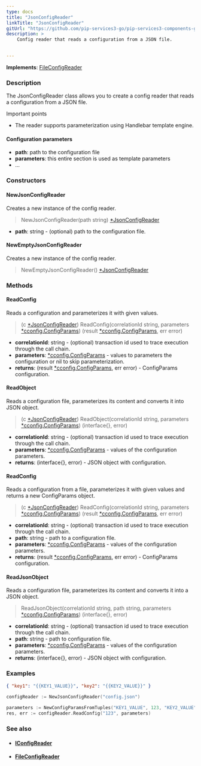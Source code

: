```yaml
---
type: docs
title: "JsonConfigReader"
linkTitle: "JsonConfigReader"
gitUrl: "https://github.com/pip-services3-go/pip-services3-components-go"
description: >
    Config reader that reads a configuration from a JSON file.

    
---
```


**Implements**: [FileConfigReader](../file_config_reader)

### Description

The JsonConfigReader class allows you to create a config reader that reads a configuration from a JSON file.

Important points

- The reader supports parameterization using Handlebar template engine.

#### Configuration parameters

- **path**: path to the configuration file
- **parameters**: this entire section is used as template parameters
- ...


### Constructors

#### NewJsonConfigReader
Creates a new instance of the config reader.

> NewJsonConfigReader(path string) [*JsonConfigReader]()

- **path**: string - (optional) path to the configuration file.


#### NewEmptyJsonConfigReader
Creates a new instance of the config reader.

> NewEmptyJsonConfigReader() [*JsonConfigReader]()


### Methods

#### ReadConfig
Reads a configuration and parameterizes it with given values.

> (c [*JsonConfigReader]()) ReadConfig(correlationId string, parameters [*cconfig.ConfigParams](../../../commons/config/config_params)) (result [*cconfig.ConfigParams](../../../commons/config/config_params), err error)

- **correlationId**: string - (optional) transaction id used to trace execution through the call chain.
- **parameters**: [*cconfig.ConfigParams](../../../commons/config/config_params) - values to parameters the configuration or nil to skip parameterization.
- **returns**: (result [*cconfig.ConfigParams](../../../commons/config/config_params), err error) - ConfigParams configuration.


#### ReadObject
Reads a configuration file, parameterizes its content and converts it into JSON object.

> (c [*JsonConfigReader]()) ReadObject(correlationId string, parameters [*cconfig.ConfigParams](../../../commons/config/config_params)) (interface{}, error)

- **correlationId**: string - (optional) transaction id used to trace execution through the call chain.
- **parameters**: [*cconfig.ConfigParams](../../../commons/config/config_params) - values of the configuration parameters.
- **returns**: (interface{}, error) - JSON object with configuration.


#### ReadConfig
Reads a configuration from a file, parameterizes it with given values and returns a new ConfigParams object.

> (c [*JsonConfigReader]()) ReadConfig(correlationId string, parameters [*cconfig.ConfigParams](../../../commons/config/config_params)) (result [*cconfig.ConfigParams](../../../commons/config/config_params), err error)

- **correlationId**: string - (optional) transaction id used to trace execution through the call chain.
- **path**: string - path to a configuration file.
- **parameters**: [*cconfig.ConfigParams](../../../commons/config/config_params) - values of the configuration parameters.
- **returns**: (result [*cconfig.ConfigParams](../../../commons/config/config_params), err error) - ConfigParams configuration.


#### ReadJsonObject
Reads a configuration file, parameterizes its content and converts it into a JSON object.

> ReadJsonObject(correlationId string, path string, parameters [*cconfig.ConfigParams](../../../commons/config/config_params)) (interface{}, error)

- **correlationId**: string - (optional) transaction id used to trace execution through the call chain.
- **path**: string - path to configuration file.
- **parameters**: [*cconfig.ConfigParams](../../../commons/config/config_params) - values of the configuration parameters.
- **returns**: (interface{}, error) - JSON object with configuration.

### Examples

```json
{ "key1": "{{KEY1_VALUE}}", "key2": "{{KEY2_VALUE}}" }
```
    
        
```go
configReader := NewJsonConfigReader("config.json")
   
parameters := NewConfigParamsFromTuples("KEY1_VALUE", 123, "KEY2_VALUE", "ABC")
res, err := configReader.ReadConfig("123", parameters)
```

### See also
- #### [IConfigReader](../iconfig_reader)
- #### [FileConfigReader](../file_config_reader)
